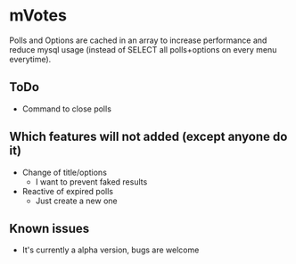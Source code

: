 # mVotes
Polls and Options are cached in an array to increase performance and reduce mysql usage (instead of SELECT all polls+options on every menu everytime).

## ToDo
 - Command to close polls

## Which features will not added (except anyone do it)
 - Change of title/options
   - I want to prevent faked results
 - Reactive of expired polls
   - Just create a new one

## Known issues
 - It's currently a alpha version, bugs are welcome
